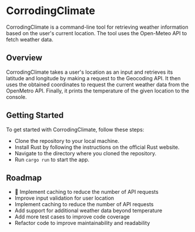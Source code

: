 # CorrodingClimate

CorrodingClimate is a command-line tool for retrieving weather information based on the user's current location. The tool uses the Open-Meteo API to fetch weather data.

##  Overview
CorrodingClimate takes a user's location as an input and retrieves its latitude and longitude by making a request to the Geocoding API. It then uses the obtained coordinates to request the current weather data from the OpenMetro API. Finally, it prints the temperature of the given location to the console.

## Getting Started
To get started with CorrodingClimate, follow these steps:

- Clone the repository to your local machine.
- Install Rust by following the instructions on the official Rust website.
- Navigate to the directory where you cloned the repository.
- Run ```cargo run``` to start the app.

## Roadmap

- :construction: Implement caching to reduce the number of API requests
- Improve input validation for user location
- Implement caching to reduce the number of API requests
- Add support for additional weather data beyond temperature
- Add more test cases to improve code coverage
- Refactor code to improve maintainability and readability